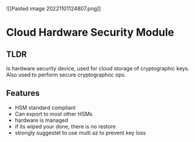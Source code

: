 ![[Pasted image 20221101124807.png]]
# Cloud Hardware Security Module

## TLDR
Is hardware security device, used for cloud storage of cryptographic keys. Also used to perform secure cryptographoc ops.

## Features
- HSM standard compliant
- Can export to most other HSMs
- hardware is managed
- if its wiped your done, there is no restore
- strongly suggestet to use multi az to prevent key loss